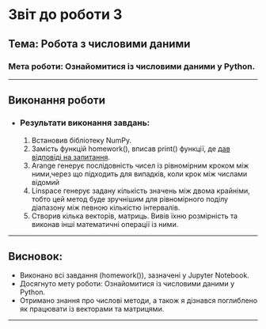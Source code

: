 # Звіт до роботи 3
## Тема: Робота з числовими даними  
### Мета роботи: Ознайомитися із числовими даними у Python.

---

## Виконання роботи

* ### Результати виконання завдань:
    1. Встановив бібліотеку NumPy.
    1. Замість функцій homework(), вписав print() функції, де [дав відповіді на запитання](./1_numpy.ipynb).
    1. Arange генерує послідовність чисел із рівномірним кроком між ними,через що підходить для випадків, коли крок між числами відомий
    1. Linspace генерує задану кількість значень між двома крайніми, тобто цей метод буде зручнішим для рівномірного поділу діапазону між певною кількістю інтервалів.
    1. Створив кілька векторів, матриць. Вивів їхню розмірність та виконав інші математичні операції із ними.

---

## Висновок:

- Виконано всі завдання (homework()), зазначені у Jupyter Notebook.
- Досягнуто мету роботи: Ознайомитися із числовими даними у Python.
- Отримано знання про числові методи, а також я дізнався поглиблено як працювати із векторами та матрицями.

---